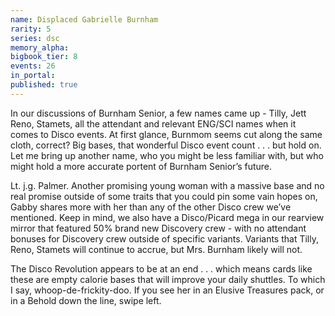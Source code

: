 ```yaml
---
name: Displaced Gabrielle Burnham
rarity: 5
series: dsc
memory_alpha:
bigbook_tier: 8
events: 26
in_portal:
published: true
---
```


In our discussions of Burnham Senior, a few names came up - Tilly, Jett Reno, Stamets, all the attendant and relevant ENG/SCI names when it comes to Disco events. At first glance, Burnmom seems cut along the same cloth, correct? Big bases, that wonderful Disco event count . . . but hold on. Let me bring up another name, who you might be less familiar with, but who might hold a more accurate portent of Burnham Senior’s future.

Lt. j.g. Palmer. Another promising young woman with a massive base and no real promise outside of some traits that you could pin some vain hopes on, Gabby shares more with her than any of the other Disco crew we’ve mentioned. Keep in mind, we also have a Disco/Picard mega in our rearview mirror that featured 50% brand new Discovery crew - with no attendant bonuses for Discovery crew outside of specific variants. Variants that Tilly, Reno, Stamets will continue to accrue, but Mrs. Burnham likely will not.

The Disco Revolution appears to be at an end . . . which means cards like these are empty calorie bases that will improve your daily shuttles. To which I say, whoop-de-frickity-doo. If you see her in an Elusive Treasures pack, or in a Behold down the line, swipe left.

